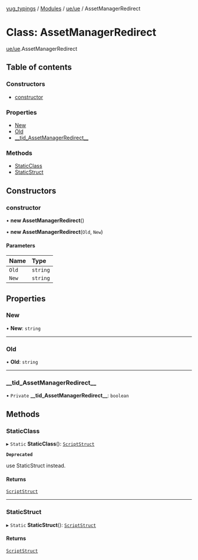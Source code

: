 [yug_typings](../README.md) / [Modules](../modules.md) / [ue/ue](../modules/ue_ue.md) / AssetManagerRedirect

# Class: AssetManagerRedirect

[ue/ue](../modules/ue_ue.md).AssetManagerRedirect

## Table of contents

### Constructors

- [constructor](ue_ue.AssetManagerRedirect.md#constructor)

### Properties

- [New](ue_ue.AssetManagerRedirect.md#new)
- [Old](ue_ue.AssetManagerRedirect.md#old)
- [\_\_tid\_AssetManagerRedirect\_\_](ue_ue.AssetManagerRedirect.md#__tid_assetmanagerredirect__)

### Methods

- [StaticClass](ue_ue.AssetManagerRedirect.md#staticclass)
- [StaticStruct](ue_ue.AssetManagerRedirect.md#staticstruct)

## Constructors

### constructor

• **new AssetManagerRedirect**()

• **new AssetManagerRedirect**(`Old`, `New`)

#### Parameters

| Name | Type |
| :------ | :------ |
| `Old` | `string` |
| `New` | `string` |

## Properties

### New

• **New**: `string`

___

### Old

• **Old**: `string`

___

### \_\_tid\_AssetManagerRedirect\_\_

• `Private` **\_\_tid\_AssetManagerRedirect\_\_**: `boolean`

## Methods

### StaticClass

▸ `Static` **StaticClass**(): [`ScriptStruct`](ue_ue.ScriptStruct.md)

**`Deprecated`**

use StaticStruct instead.

#### Returns

[`ScriptStruct`](ue_ue.ScriptStruct.md)

___

### StaticStruct

▸ `Static` **StaticStruct**(): [`ScriptStruct`](ue_ue.ScriptStruct.md)

#### Returns

[`ScriptStruct`](ue_ue.ScriptStruct.md)

